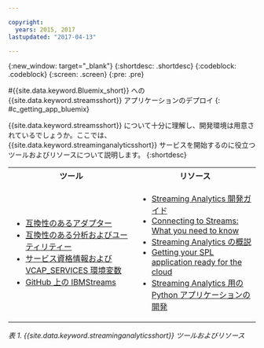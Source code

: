 ```yaml
---

copyright:
  years: 2015, 2017
lastupdated: "2017-04-13"

---
```


<!-- Attribute definitions -->
{:new_window: target="_blank"}
{:shortdesc: .shortdesc}
{:codeblock: .codeblock}
{:screen: .screen}
{:pre: .pre}

#{{site.data.keyword.Bluemix_short}} への {{site.data.keyword.streamsshort}} アプリケーションのデプロイ
{: #c_getting_app_bluemix}


 {{site.data.keyword.streamsshort}} について十分に理解し、開発環境は用意されているでしょうか。ここでは、{{site.data.keyword.streaminganalyticsshort}} サービスを開始するのに役立つツールおよびリソースについて説明します。
{:shortdesc}

<table summary="この表では、{{site.data.keyword.streamsshort}} アプリケーションの開発およびデプロイに必要なツールおよびリソースのリストを示します。">
  <tr>
    <th>ツール<br></th>
    <th>リソース<br></th>
  </tr>
  <tr>
    <td>
      <ul>
        <li><a href="/docs/services/StreamingAnalytics/c_compatible_adapters.html" target="_blank">互換性のあるアダプター</a><br></li>
        <li><a href="/docs/services/StreamingAnalytics/c_analytics_utilities.html" target="_blank">互換性のある分析およびユーティリティー</a><br></li>
        <li><a href="/docs/services/StreamingAnalytics/r_vcap_services.html#r_vcap_services" target="_blank">サービス資格情報および VCAP_SERVICES 環境変数</a><br></li>
         <li><a href="https://github.com/IBMStreams" target="_blank">GitHub 上の IBMStreams</a><br></li>
      </ul>    
    </td>
    <td>
      <ul>
        <li><a href="https://developer.ibm.com/streamsdev/docs/bluemix-streaming-analytics-development-guide/" target="_blank">Streaming Analytics 開発ガイド</a><br></li>
        <li><a href="https://www.ibm.com/blogs/bluemix/2017/02/connecting-to-streams/" target="_blank">Connecting to Streams: What you need to know</a><br></li>
        <li><a href="/docs/services/StreamingAnalytics/index.html" target="_blank">Streaming Analytics の概説</a><br></li>
        <li><a href="https://developer.ibm.com/streamsdev/docs/getting-spl-application-ready-cloud" target="_blank">Getting your SPL application ready for the cloud</a><br></li>
        <li><a href="/docs/services/StreamingAnalytics/t_develop_apps_python.html#t_develop_apps_python" target="_blank">Streaming Analytics 用の Python アプリケーションの開発</a><br></li>
      </ul>    
    </td>
  </tr>
</table>

*表 1. {{site.data.keyword.streaminganalyticsshort}} ツールおよびリソース*
